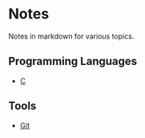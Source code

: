 # Notes
Notes in markdown for various topics.

## Programming Languages

- [C](./c.md)

## Tools

- [Git](./git.md)
